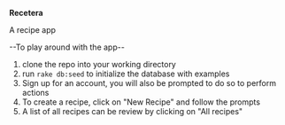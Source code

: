 **Recetera**

A recipe app

--To play around with the app--

1. clone the repo into your working directory
2. run `rake db:seed` to initialize the database with examples
3. Sign up for an account, you will also be prompted to do so to perform actions
4. To create a recipe, click on "New Recipe" and follow the prompts
5. A list of all recipes can be review by clicking on "All recipes"

